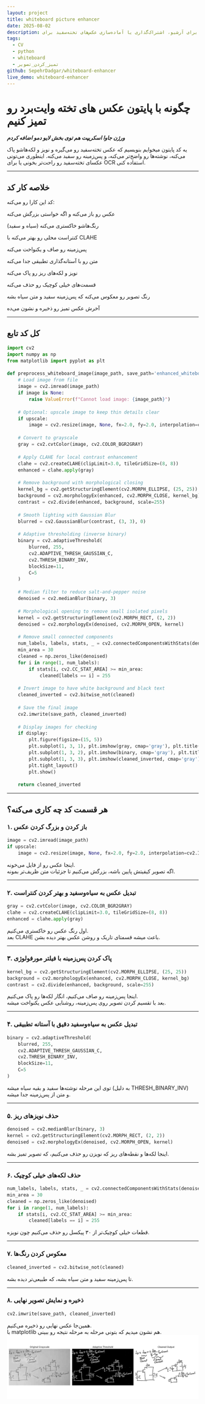 ```yaml
---
layout: project
title: whiteboard picture enhancer
date: 2025-08-02
description: این پروژه یک ابزار پردازش تصویر است که عکس‌های تخته‌سفید را تمیز و واضح می‌کند. با استفاده از تکنیک‌هایی مثل بهبود کنتراست، حذف پس‌زمینه، آستانه‌گذاری تطبیقی و حذف نویز، نوشته‌ها در تصویر برجسته و پس‌زمینه سفید می‌شود تا خوانایی تصویر بسیار بهتر شود. این پروژه برای آرشیو، اشتراک‌گذاری یا آماده‌سازی عکس‌های تخته‌سفید برای OCR بسیار مناسب است.
tags:
  - CV
  - python
  - whiteboard
  - تمیز_کردن_تصویر
github: SepehrDadgar/whiteboard-enhancer
live_demo: whiteboard-enhancer
---
```


# چگونه با پایتون عکس های تخته وایت‌برد رو تمیز کنیم

***ورژن جاوا اسکریپت هم توی بخش لایو دمو اضافه کردم***

یه کد پایتون میخوایم بنویسیم که عکس تخته‌سفید رو می‌گیره و نویز و لکه‌هاشو پاک می‌کنه، نوشته‌ها رو واضح‌تر می‌کنه، و پس‌زمینه رو سفید می‌کنه. اینطوری می‌تونی عکسای تخته‌سفید رو راحت‌تر بخونی یا برای OCR استفاده کنی.

---

## خلاصه کار کد

کد این کارا رو می‌کنه:

عکس رو باز می‌کنه و اگه خواستی بزرگش می‌کنه  

رنگ‌هاشو خاکستری می‌کنه (سیاه و سفید)  

کنتراست محلی رو بهتر می‌کنه با CLAHE  

پس‌زمینه رو صاف و یکنواخت می‌کنه  

متن رو با آستانه‌گذاری تطبیقی جدا می‌کنه  

نویز و لکه‌های ریز رو پاک می‌کنه  

قسمت‌های خیلی کوچیک رو حذف می‌کنه  

رنگ تصویر رو معکوس می‌کنه که پس‌زمینه سفید و متن سیاه بشه  

آخرش عکس تمیز رو ذخیره و نشون می‌ده

---

## کل کد تابع

```python
import cv2
import numpy as np
from matplotlib import pyplot as plt

def preprocess_whiteboard_image(image_path, save_path='enhanced_whiteboard.png', display=True, upscale=True):
    # Load image from file
    image = cv2.imread(image_path)
    if image is None:
        raise ValueError(f"Cannot load image: {image_path}")

    # Optional: upscale image to keep thin details clear
    if upscale:
        image = cv2.resize(image, None, fx=2.0, fy=2.0, interpolation=cv2.INTER_CUBIC)

    # Convert to grayscale
    gray = cv2.cvtColor(image, cv2.COLOR_BGR2GRAY)

    # Apply CLAHE for local contrast enhancement
    clahe = cv2.createCLAHE(clipLimit=3.0, tileGridSize=(8, 8))
    enhanced = clahe.apply(gray)

    # Remove background with morphological closing
    kernel_bg = cv2.getStructuringElement(cv2.MORPH_ELLIPSE, (25, 25))
    background = cv2.morphologyEx(enhanced, cv2.MORPH_CLOSE, kernel_bg)
    contrast = cv2.divide(enhanced, background, scale=255)

    # Smooth lighting with Gaussian Blur
    blurred = cv2.GaussianBlur(contrast, (3, 3), 0)

    # Adaptive thresholding (inverse binary)
    binary = cv2.adaptiveThreshold(
        blurred, 255,
        cv2.ADAPTIVE_THRESH_GAUSSIAN_C,
        cv2.THRESH_BINARY_INV,
        blockSize=11,
        C=5
    )

    # Median filter to reduce salt-and-pepper noise
    denoised = cv2.medianBlur(binary, 3)

    # Morphological opening to remove small isolated pixels
    kernel = cv2.getStructuringElement(cv2.MORPH_RECT, (2, 2))
    denoised = cv2.morphologyEx(denoised, cv2.MORPH_OPEN, kernel)

    # Remove small connected components
    num_labels, labels, stats, _ = cv2.connectedComponentsWithStats(denoised, connectivity=8)
    min_area = 30
    cleaned = np.zeros_like(denoised)
    for i in range(1, num_labels):
        if stats[i, cv2.CC_STAT_AREA] >= min_area:
            cleaned[labels == i] = 255

    # Invert image to have white background and black text
    cleaned_inverted = cv2.bitwise_not(cleaned)

    # Save the final image
    cv2.imwrite(save_path, cleaned_inverted)

    # Display images for checking
    if display:
        plt.figure(figsize=(15, 5))
        plt.subplot(1, 3, 1), plt.imshow(gray, cmap='gray'), plt.title("Original Grayscale"), plt.axis('off')
        plt.subplot(1, 3, 2), plt.imshow(binary, cmap='gray'), plt.title("Adaptive Threshold"), plt.axis('off')
        plt.subplot(1, 3, 3), plt.imshow(cleaned_inverted, cmap='gray'), plt.title("Cleaned Output"), plt.axis('off')
        plt.tight_layout()
        plt.show()

    return cleaned_inverted
````

---

## هر قسمت کد چه کاری می‌کنه؟

### ۱. باز کردن و بزرگ کردن عکس

```python
image = cv2.imread(image_path)
if upscale:
    image = cv2.resize(image, None, fx=2.0, fy=2.0, interpolation=cv2.INTER_CUBIC)
```

اینجا عکس رو از فایل می‌خونه.  
اگه تصویر کیفیتش پایین باشه، بزرگش می‌کنیم تا جزئیات متن ظریف‌تر بمونه.

---

### ۲. تبدیل عکس به سیاه‌وسفید و بهتر کردن کنتراست

```python
gray = cv2.cvtColor(image, cv2.COLOR_BGR2GRAY)
clahe = cv2.createCLAHE(clipLimit=3.0, tileGridSize=(8, 8))
enhanced = clahe.apply(gray)
```

اول رنگ عکس رو خاکستری می‌کنیم.  
بعد CLAHE باعث میشه قسمتای تاریک و روشن عکس بهتر دیده بشن.

---

### ۳. پاک کردن پس‌زمینه با فیلتر مورفولوژی

```python
kernel_bg = cv2.getStructuringElement(cv2.MORPH_ELLIPSE, (25, 25))
background = cv2.morphologyEx(enhanced, cv2.MORPH_CLOSE, kernel_bg)
contrast = cv2.divide(enhanced, background, scale=255)
```

اینجا پس‌زمینه رو صاف می‌کنیم، انگار لکه‌ها رو پاک می‌کنیم.  
بعد با تقسیم کردن تصویر روی پس‌زمینه، روشنایی عکس یکنواخت میشه.

---

### ۴. تبدیل عکس به سیاه‌وسفید دقیق با آستانه تطبیقی

```python
binary = cv2.adaptiveThreshold(
    blurred, 255,
    cv2.ADAPTIVE_THRESH_GAUSSIAN_C,
    cv2.THRESH_BINARY_INV,
    blockSize=11,
    C=5
)
```

توی این مرحله نوشته‌ها سفید و بقیه سیاه میشه (به دلیل THRESH_BINARY_INV)  
و متن از پس‌زمینه جدا میشه.

---

### ۵. حذف نویزهای ریز

```python
denoised = cv2.medianBlur(binary, 3)
kernel = cv2.getStructuringElement(cv2.MORPH_RECT, (2, 2))
denoised = cv2.morphologyEx(denoised, cv2.MORPH_OPEN, kernel)
```

اینجا لکه‌ها و نقطه‌های ریز که نویزن رو حذف می‌کنیم، که تصویر تمیز بشه.

---

### ۶. حذف لکه‌های خیلی کوچیک

```python
num_labels, labels, stats, _ = cv2.connectedComponentsWithStats(denoised, connectivity=8)
min_area = 30
cleaned = np.zeros_like(denoised)
for i in range(1, num_labels):
    if stats[i, cv2.CC_STAT_AREA] >= min_area:
        cleaned[labels == i] = 255
```

قطعات خیلی کوچیک‌تر از ۳۰ پیکسل رو حذف می‌کنیم چون نویزه.

---

### ۷. معکوس کردن رنگ‌ها

```python
cleaned_inverted = cv2.bitwise_not(cleaned)
```

تا پس‌زمینه سفید و متن سیاه بشه، که طبیعی‌تر دیده بشه.

---

### ۸. ذخیره و نمایش تصویر نهایی

```python
cv2.imwrite(save_path, cleaned_inverted)
```

همین‌جا عکس نهایی رو ذخیره می‌کنیم.  
با matplotlib هم نشون میدیم که بتونی مرحله به مرحله نتیجه رو ببینی.
![](assets/images/whiteboard_enhanced_example.png)
